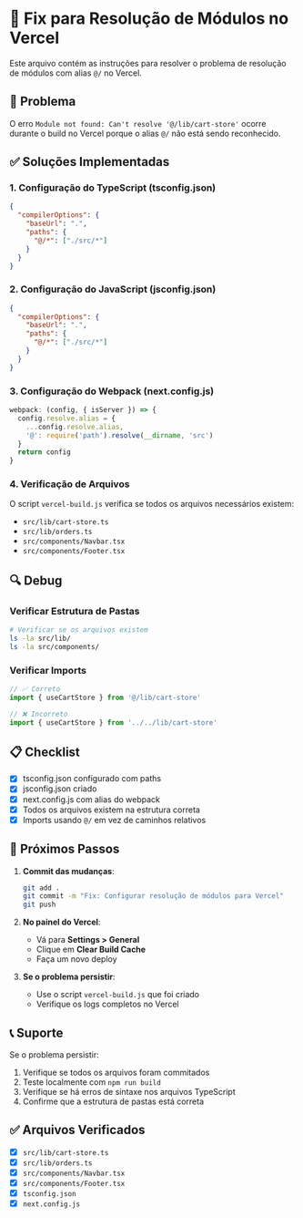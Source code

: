 # 🔧 Fix para Resolução de Módulos no Vercel

Este arquivo contém as instruções para resolver o problema de resolução de módulos com alias `@/` no Vercel.

## 🚨 Problema

O erro `Module not found: Can't resolve '@/lib/cart-store'` ocorre durante o build no Vercel porque o alias `@/` não está sendo reconhecido.

## ✅ Soluções Implementadas

### 1. Configuração do TypeScript (tsconfig.json)

```json
{
  "compilerOptions": {
    "baseUrl": ".",
    "paths": {
      "@/*": ["./src/*"]
    }
  }
}
```

### 2. Configuração do JavaScript (jsconfig.json)

```json
{
  "compilerOptions": {
    "baseUrl": ".",
    "paths": {
      "@/*": ["./src/*"]
    }
  }
}
```

### 3. Configuração do Webpack (next.config.js)

```javascript
webpack: (config, { isServer }) => {
  config.resolve.alias = {
    ...config.resolve.alias,
    '@': require('path').resolve(__dirname, 'src')
  }
  return config
}
```

### 4. Verificação de Arquivos

O script `vercel-build.js` verifica se todos os arquivos necessários existem:

- `src/lib/cart-store.ts`
- `src/lib/orders.ts`
- `src/components/Navbar.tsx`
- `src/components/Footer.tsx`

## 🔍 Debug

### Verificar Estrutura de Pastas

```bash
# Verificar se os arquivos existem
ls -la src/lib/
ls -la src/components/
```

### Verificar Imports

```typescript
// ✅ Correto
import { useCartStore } from '@/lib/cart-store'

// ❌ Incorreto
import { useCartStore } from '../../lib/cart-store'
```

## 📋 Checklist

- [x] tsconfig.json configurado com paths
- [x] jsconfig.json criado
- [x] next.config.js com alias do webpack
- [x] Todos os arquivos existem na estrutura correta
- [x] Imports usando `@/` em vez de caminhos relativos

## 🚀 Próximos Passos

1. **Commit das mudanças**:

   ```bash
   git add .
   git commit -m "Fix: Configurar resolução de módulos para Vercel"
   git push
   ```

2. **No painel do Vercel**:

   - Vá para **Settings > General**
   - Clique em **Clear Build Cache**
   - Faça um novo deploy

3. **Se o problema persistir**:
   - Use o script `vercel-build.js` que foi criado
   - Verifique os logs completos no Vercel

## 📞 Suporte

Se o problema persistir:

1. Verifique se todos os arquivos foram commitados
2. Teste localmente com `npm run build`
3. Verifique se há erros de sintaxe nos arquivos TypeScript
4. Confirme que a estrutura de pastas está correta

## ✅ Arquivos Verificados

- [x] `src/lib/cart-store.ts`
- [x] `src/lib/orders.ts`
- [x] `src/components/Navbar.tsx`
- [x] `src/components/Footer.tsx`
- [x] `tsconfig.json`
- [x] `next.config.js`
